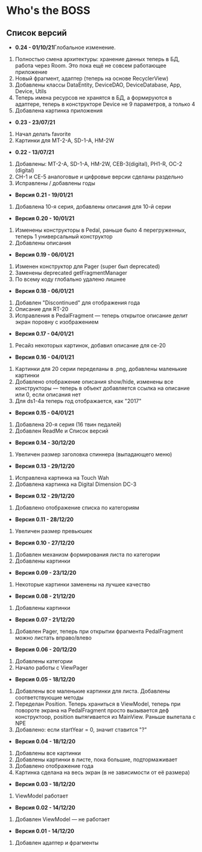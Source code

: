# Who's the BOSS      
## Список версий

* <b>0.24 - 01/10/21</b>Глобальное изменение.
1. Полностью смена архитектуры: хранение данных теперь в БД, работа через Room. Это пока ещё не совсем работающее приложение
2. Новый фрагмент, адаптер (теперь на основе RecyclerView)
3. Добавлены классы DataEntity, DeviceDAO, DeviceDatabase, App, Device, Utils
4. Теперь имена ресурсов не хранятся в БД, а формируются в адаптере, теперь в конструкторе Device не 9 параметров, а только 4
5. Добавлена картинка приложения
* <b>0.23 - 23/07/21</b>
1. Начал делать  favorite
2. Картинки для MT-2-A, SD-1-A, HM-2W
* <b>0.22 - 13/07/21</b>
1. Добавлены: MT-2-A, SD-1-A, HM-2W, CEB-3(digital), PH1-R, OC-2 (digital)
2. CH-1 и CE-5 аналоговые и цифровые версии сделаны раздельно
3. Исправлены / добавлены годы
* <b>Версия 0.21 - 19/01/21</b>
1. Добавлена 10-я серия, добавлены описания для 10-й серии
* <b>Версия 0.20 - 10/01/21</b>
1. Изменены конструкторы в Pedal, раньше было 4 перегруженных, теперь 1 универсальный конструктор
2. Добавлены описания
* <b>Версия 0.19 - 06/01/21</b>
1. Изменен конструктор для Pager (super был deprecated)
2. Заменены deprecated getFragmentManager
3. По всему коду глобально удалено лишнее 
* <b>Версия 0.18 - 06/01/21</b>
1. Добавлен "Discontinued" для отображения года
2. Описание для RT-20
3. Исправления в PedalFragment — теперь открытое описание делит экран поровну с изображением
* <b>Версия 0.17 - 04/01/21</b>
1. Ресайз некоторых картинок, добавил описание для ce-20
* <b>Версия 0.16 - 04/01/21</b>
1. Картинки для 20 серии переделаны в .png, добавлены маленькие картинки
2. Добавлено отображение описания show/hide, изменены все конструкторы — теперь в объект добавляется ссылка на описание или 0, если описания нет
3. Для ds1-4a теперь год отображается, как "2017"
* <b>Версия 0.15 - 04/01/21</b>
1. Добавлена 20-я серия (16 твин педалей)
2. Добавлен ReadMe и Список версий
* <b>Версия 0.14 - 30/12/20</b>
1. Увеличен размер заголовка спиннера (выпадающего меню)
* <b>Версия 0.13 - 29/12/20</b>
1. Исправлена картинка на Touch Wah
2. Добавлена картинка на Digital Dimension DC-3
* <b>Версия 0.12 - 29/12/20</b>
1. Добавлено отображение списка по категориям
* <b>Версия 0.11 - 28/12/20</b>
1. Увеличен размер превьюшек
* <b>Версия 0.10 - 27/12/20</b>
1. Добавлен механизм формирования листа по категории
2. Добавлены картинки
* <b>Версия 0.09 - 23/12/20</b>
1. Некоторые картинки заменены на лучшее качество
* <b>Версия 0.08 - 21/12/20</b>
1. Добавлены картинки
* <b>Версия 0.07 - 21/12/20</b>
1. Добавлен Pager, теперь при открытии фрагмента PedalFragment можно листать вправо/влево
* <b>Версия 0.06 - 20/12/20</b>
1. Добавлены категории
2. Начало работы с ViewPager
* <b>Версия 0.05 - 18/12/20</b>
1. Добавлены все маленькие картинки для листа. Добавлены соответствующие методы
2. Переделан Position. Теперь храниться в ViewModel, теперь при повороте экрана на PedalFragment просто вызывается деф конструктоор, position вытягивается из MainView. Раньше вылетала с NPE
3. Добавлено: если startYear = 0, значит ставится "?"
* <b>Версия 0.04 - 18/12/20</b>
1. Добавлены все картинки
2. Добавлены картинки в листе, пока большие, подтормаживает
3. Добавлено отображение года
4. Картинка сделана на весь экран (в не зависимости от её размера)
* <b>Версия 0.03 - 18/12/20</b>
1. ViewModel работает
* <b>Версия 0.02 - 14/12/20</b>
1. Добавлен ViewModel — не работает
* <b>Версия 0.01 - 14/12/20</b>
1. Добавлен адаптер и фрагменты
